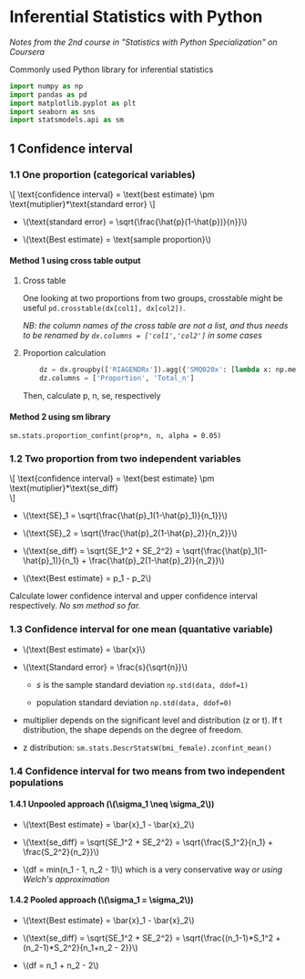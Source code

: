 # Inferential Statistics with Python 

*Notes from the 2nd course in "Statistics with Python Specialization" on Coursera*

Commonly used Python library for inferential statistics

```py
import numpy as np
import pandas as pd
import matplotlib.pyplot as plt
import seaborn as sns
import statsmodels.api as sm
```

## 1 Confidence interval

### 1.1 One proportion (categorical variables)

\\[
    \text{confidence interval} = \text{best estimate} \pm \text{mutiplier}*\text{standard error} 
\\]


* \\(\text{standard error} = \sqrt{\frac{\hat{p}(1-\hat{p})}{n}}\\)

* \\(\text{Best estimate} = \text{sample proportion}\\)

#### Method 1 using cross table output

1. Cross table

    One looking at two proportions from two groups, crosstable might be useful `pd.crosstable(dx[col1], dx[col2])`.

    *NB: the column names of the cross table are not a list, and thus needs to be renamed by `dx.columns = ['col1','col2']` in some cases*

2. Proportion calculation

    ```py
        dz = dx.groupby(['RIAGENDRx']).agg({'SMQ020x': [lambda x: np.mean(x=="yes"), np.size]})
        dz.columns = ['Proportion', 'Total_n']
    ```

    Then, calculate p, n, se, respectively

#### Method 2 using sm library

`sm.stats.proportion_confint(prop*n, n, alpha = 0.05)`

### 1.2 Two proportion from two independent variables

\\[
    \text{confidence interval} = \text{best estimate} \pm \text{mutiplier}*\text{se_diff}      
\\]

* \\(\text{SE}_1 = \sqrt{\frac{\hat{p}_1(1-\hat{p}_1)}{n_1}}\\)

* \\(\text{SE}_2 = \sqrt{\frac{\hat{p}_2(1-\hat{p}_2)}{n_2}}\\)

* \\(\text{se_diff} = \sqrt{SE_1^2 + SE_2^2} = \sqrt{\frac{\hat{p}_1(1-\hat{p}_1)}{n_1} + \frac{\hat{p}_2(1-\hat{p}_2)}{n_2}}\\)

* \\(\text{Best estimate} = p_1 - p_2\\)

Calculate lower confidence interval and upper confidence interval respectively. *No sm method so far.*


### 1.3 Confidence interval for one mean (quantative variable)

* \\(\text{Best estimate} = \bar{x}\\)

* \\(\text{Standard error} = \frac{s}{\sqrt{n}}\\) 

    - *s* is the sample standard deviation `np.std(data, ddof=1)`

    - population standard deviation `np.std(data, ddof=0)`

* multiplier depends on the significant level and distribution (z or t). If t distribution, the shape depends on the degree of freedom.

* z distribution: `sm.stats.DescrStatsW(bmi_female).zconfint_mean()`

### 1.4 Confidence interval for two means from two independent populations

#### 1.4.1 Unpooled approach (\\(\sigma_1 \neq \sigma_2\\))

* \\(\text{Best estimate} = \bar{x}_1 - \bar{x}_2\\)

* \\(\text{se_diff} = \sqrt{SE_1^2 + SE_2^2} = \sqrt{\frac{S_1^2}{n_1} + \frac{S_2^2}{n_2}}\\)

* \\(df = min(n_1 - 1, n_2 - 1)\\) which is a very conservative way *or using Welch's approximation*

#### 1.4.2 Pooled approach (\\(\sigma_1 = \sigma_2\\))

* \\(\text{Best estimate} = \bar{x}_1 - \bar{x}_2\\)

* \\(\text{se_diff} = \sqrt{SE_1^2 + SE_2^2} = \sqrt{\frac{(n_1-1)*S_1^2 + (n_2-1)*S_2^2}{n_1+n_2 - 2}}\\)

* \\(df = n_1 + n_2 - 2\\) 
